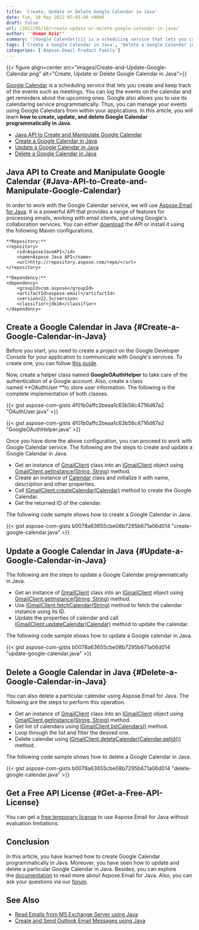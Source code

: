 ```yaml
---
title: 'Create, Update or Delete Google Calendar in Java'
date: Tue, 10 May 2022 07:03:40 +0000
draft: false
url: /2022/05/10/create-update-or-delete-google-calendar-in-java/
author: ''Usman Aziz''
summary: '[Google Calendar][1] is a scheduling service that lets you create and keep track of the events such as meetings. You can log the events on the calendar and get reminders about the upcoming ones. Google also allows you to use its calendaring service programmatically. Thus, you can manage your events using Google Calendars from within your applications. In this article, you will learn **how to create, update, and delete Google Calendar programmatically in Java**.'
tags: ['Create a Google Calendar in Java', 'Delete a Google Calendar in Java', 'Java API to Create and Manipulate Google Calendar', 'Update a Google Calendar in Java']
categories: ['Aspose.Email Product Family']
---
```




{{< figure align=center src="images/Create-and-Update-Google-Calendar.png" alt="Create, Update or Delete Google Calendar in Java">}}


[Google Calendar][2] is a scheduling service that lets you create and keep track of the events such as meetings. You can log the events on the calendar and get reminders about the upcoming ones. Google also allows you to use its calendaring service programmatically. Thus, you can manage your events using Google Calendars from within your applications. In this article, you will learn **how to create, update, and delete Google Calendar programmatically in Java**.

*   [Java API to Create and Manipulate Google Calendar][3]
*   [Create a Google Calendar in Java][4]
*   [Update a Google Calendar in Java][5]
*   [Delete a Google Calendar in Java][6]

## Java API to Create and Manipulate Google Calendar {#Java-API-to-Create-and-Manipulate-Google-Calendar}

In order to work with the Google Calendar service, we will use [Aspose.Email for Java][7]. It is a powerful API that provides a range of features for processing emails, working with email clients, and using Google's collaboration services. You can either [download][8] the API or install it using the following Maven configurations.

```
**Repository:**
<repository>
    <id>AsposeJavaAPI</id>
    <name>Aspose Java API</name>
    <url>http://repository.aspose.com/repo/</url>
</repository>

**Dependency:**
<dependency>
    <groupId>com.aspose</groupId>
    <artifactId>aspose-email</artifactId>
    <version>22.3</version>
    <classifier>jdk16</classifier>
</dependency>
```

## Create a Google Calendar in Java {#Create-a-Google-Calendar-in-Java}

Before you start, you need to create a project on the Google Developer Console for your application to communicate with Google's services. To create one, you can follow [this guide][9].

Now, create a helper class named **GoogleOAuthHelper** to take care of the authentication of a Google account. Also, create a class named **OAuthUser **to store user information. The following is the complete implementation of both classes.

{{< gist aspose-com-gists 4f01b0affc2beaa1c63b58c4716d67a2 "OAuthUser.java" >}}

{{< gist aspose-com-gists 4f01b0affc2beaa1c63b58c4716d67a2 "GoogleOAuthHelper.java" >}}

Once you have done the above configuration, you can proceed to work with Google Calendar service. The following are the steps to create and update a Google Calendar in Java.

*   Get an instance of [GmailClient][10] class into an [IGmailClient][11]  object using [GmailClient.getInstance(String, String)][12] method.
*   Create an instance of [Calendar][13] class and initialize it with name, description and other properties.
*   Call [IGmailClient.createCalendar(Calendar)][14] method to create the Google Calendar.
*   Get the returned ID of the calendar.

The following code sample shows how to create a Google Calendar in Java.

{{< gist aspose-com-gists b0078a63655cbe08b7295b671a06d014 "create-google-calendar.java" >}}

## Update a Google Calendar in Java {#Update-a-Google-Calendar-in-Java}

The following are the steps to update a Google Calendar programmatically in Java.

*   Get an instance of [GmailClient][15] class into an [IGmailClient][16]  object using [GmailClient.getInstance(String, String)][17] method.
*   Use [IGmailClient.fetchCalendar(String)][18] method to fetch the calendar instance using its ID.
*   Update the properties of calendar and call [IGmailClient.updateCalendar(Calendar)][19] method to update the calendar.

The following code sample shows how to update a Google calendar in Java.

{{< gist aspose-com-gists b0078a63655cbe08b7295b671a06d014 "update-google-calendar.java" >}}

## Delete a Google Calendar in Java {#Delete-a-Google-Calendar-in-Java}

You can also delete a particular calendar using Aspose.Email for Java. The following are the steps to perform this operation.

*   Get an instance of [GmailClient][20] class into an [IGmailClient][21]  object using [GmailClient.getInstance(String, String)][22] method.
*   Get list of calendars using [IGmailClient.listCalendars()][23] method.
*   Loop through the list and filter the desired one.
*   Delete calendar using [IGmailClient.deleteCalendar(Calendar.getId())][24] method.

The following code sample shows how to delete a Google Calendar in Java.

{{< gist aspose-com-gists b0078a63655cbe08b7295b671a06d014 "delete-google-calendar.java" >}}

## Get a Free API License {#Get-a-Free-API-License}

You can get a [free temporary license][25] to use Aspose.Email for Java without evaluation limitations.

## Conclusion

In this article, you have learned how to create Google Calendar programmatically in Java. Moreover, you have seen how to update and delete a particular Google Calendar in Java. Besides, you can explore the [documentation][26] to read more about Aspose.Email for Java. Also, you can ask your questions via our [forum][27].

## See Also

*   [Read Emails from MS Exchange Server using Java][28]
*   [Create and Send Outlook Email Messages using Java][29]




[1]: https://en.wikipedia.org/wiki/Google_Calendar
[2]: https://en.wikipedia.org/wiki/Google_Calendar
[3]: #Java-API-to-Create-and-Manipulate-Google-Calendar
[4]: #Create-a-Google-Calendar-in-Java
[5]: #Update-a-Google-Calendar-in-Java
[6]: #Delete-a-Google-Calendar-in-Java
[7]: https://products.aspose.com/email/java/
[8]: https://downloads.aspose.com/email/java/
[9]: https://docs.aspose.com/email/net/gmail-utility-features/#creating-project-in-google-developer-console
[10]: https://apireference.aspose.com/email/java/com.aspose.email/GmailClient
[11]: https://apireference.aspose.com/email/java/com.aspose.email/IGmailClient
[12]: https://apireference.aspose.com/email/java/com.aspose.email/GmailClient#getInstance(java.lang.String,%20java.lang.String)
[13]: https://apireference.aspose.com/email/java/com.aspose.email/Calendar
[14]: https://apireference.aspose.com/email/java/com.aspose.email/IGmailClient#createCalendar(com.aspose.email.Calendar)
[15]: https://apireference.aspose.com/email/java/com.aspose.email/GmailClient
[16]: https://apireference.aspose.com/email/java/com.aspose.email/IGmailClient
[17]: https://apireference.aspose.com/email/java/com.aspose.email/GmailClient#getInstance(java.lang.String,%20java.lang.String)
[18]: https://apireference.aspose.com/email/java/com.aspose.email/IGmailClient#fetchCalendar(java.lang.String)
[19]: https://apireference.aspose.com/email/java/com.aspose.email/IGmailClient#updateCalendar(com.aspose.email.Calendar)
[20]: https://apireference.aspose.com/email/java/com.aspose.email/GmailClient
[21]: https://apireference.aspose.com/email/java/com.aspose.email/IGmailClient
[22]: https://apireference.aspose.com/email/java/com.aspose.email/GmailClient#getInstance(java.lang.String,%20java.lang.String)
[23]: https://apireference.aspose.com/email/java/com.aspose.email/IGmailClient#listCalendars()
[24]: https://apireference.aspose.com/email/java/com.aspose.email/IGmailClient#deleteCalendar(java.lang.String)
[25]: https://purchase.aspose.com/temporary-license
[26]: https://docs.aspose.com/email/java/
[27]: https://forum.aspose.com/
[28]: https://blog.aspose.com/2021/03/22/read-emails-from-ms-exchange-server-using-java/
[29]: https://blog.aspose.com/2020/05/20/create-and-send-outlook-email-messages-asynchronously-using-java/




